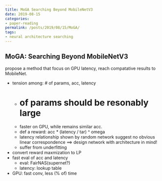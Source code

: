 ```yaml
---
title: MoGA Searching Beyond MobileNetV3
date: 2019-08-15
categories:
- paper-reading
permalink: /posts/2019/08/15/MoGA/
tags:
- neural architecture searching
---
```


## MoGA: Searching Beyond MobileNetV3

propose a method that focus on GPU latency, reach compatative results to MobileNet.
- tension among: # of params, acc, latency
    - # of params should be resonably large
    - faster on GPU, while remains similar acc.
    - def a reward: acc * (latency / tar) ^ omega
    - latency relationship shown by random network suggest no obvious linear correspondence ==> design network with architecture in mind!
    - suffer from underfitting
- convert reward maxmization to LP
- fast eval of acc and latency
    - eval: FairNAS(supernet?)
    - latency: lookup table
- GPU: fast conv, less (% of) time
